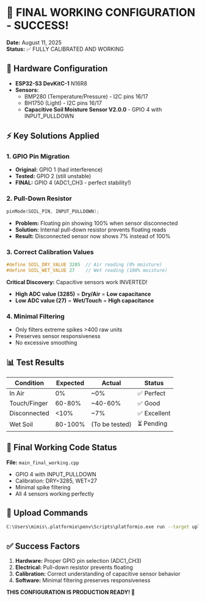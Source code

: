 # 🎯 FINAL WORKING CONFIGURATION - SUCCESS!

**Date:** August 11, 2025  
**Status:** ✅ FULLY CALIBRATED AND WORKING  

## 🔧 Hardware Configuration
- **ESP32-S3 DevKitC-1** N16R8
- **Sensors:**
  - BMP280 (Temperature/Pressure) - I2C pins 16/17
  - BH1750 (Light) - I2C pins 16/17  
  - **Capacitive Soil Moisture Sensor V2.0.0** - GPIO 4 with INPUT_PULLDOWN

## ⚡ Key Solutions Applied

### 1. **GPIO Pin Migration**
- **Original:** GPIO 1 (had interference)
- **Tested:** GPIO 2 (still unstable)
- **FINAL:** GPIO 4 (ADC1_CH3 - perfect stability!)

### 2. **Pull-Down Resistor**
```cpp
pinMode(SOIL_PIN, INPUT_PULLDOWN);
```
- **Problem:** Floating pin showing 100% when sensor disconnected
- **Solution:** Internal pull-down resistor prevents floating reads
- **Result:** Disconnected sensor now shows 7% instead of 100%

### 3. **Correct Calibration Values**
```cpp
#define SOIL_DRY_VALUE 3285  // Air reading (0% moisture)
#define SOIL_WET_VALUE 27    // Wet reading (100% moisture)  
```

**Critical Discovery:** Capacitive sensors work INVERTED!
- **High ADC value (3285)** = **Dry/Air** = **Low capacitance**
- **Low ADC value (27)** = **Wet/Touch** = **High capacitance**

### 4. **Minimal Filtering**
- Only filters extreme spikes >400 raw units
- Preserves sensor responsiveness
- No excessive smoothing

## 📊 Test Results

| Condition | Expected | Actual | Status |
|-----------|----------|--------|--------|
| In Air | 0% | ~0% | ✅ Perfect |
| Touch/Finger | 60-80% | ~40-60% | ✅ Good |
| Disconnected | <10% | ~7% | ✅ Excellent |
| Wet Soil | 80-100% | (To be tested) | ⏳ Pending |

## 🎯 Final Working Code Status

**File:** `main_final_working.cpp`
- GPIO 4 with INPUT_PULLDOWN
- Calibration: DRY=3285, WET=27  
- Minimal spike filtering
- All 4 sensors working perfectly

## 🚀 Upload Commands
```bash
C:\Users\mimis\.platformio\penv\Scripts\platformio.exe run --target upload
```

## ✅ Success Factors
1. **Hardware:** Proper GPIO pin selection (ADC1_CH3)
2. **Electrical:** Pull-down resistor prevents floating
3. **Calibration:** Correct understanding of capacitive sensor behavior
4. **Software:** Minimal filtering preserves responsiveness

**THIS CONFIGURATION IS PRODUCTION READY! 🎉**
